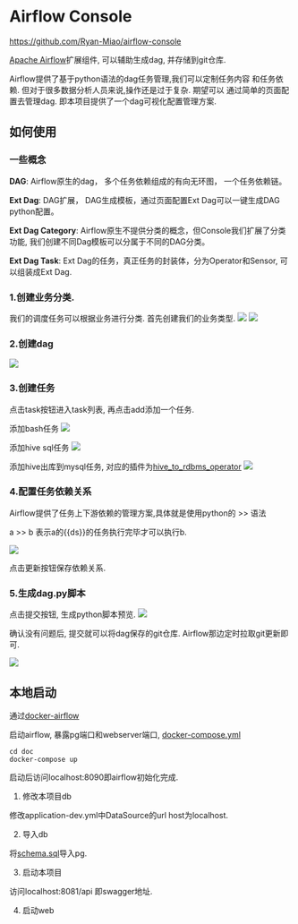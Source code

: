 Airflow Console
================

https://github.com/Ryan-Miao/airflow-console

[Apache Airflow](https://github.com/apache/airflow)扩展组件,
可以辅助生成dag, 并存储到git仓库.

Airflow提供了基于python语法的dag任务管理,我们可以定制任务内容
和任务依赖. 但对于很多数据分析人员来说,操作还是过于复杂. 期望可以
通过简单的页面配置去管理dag. 
即本项目提供了一个dag可视化配置管理方案.

## 如何使用

### 一些概念

**DAG**:  Airflow原生的dag， 多个任务依赖组成的有向无环图， 一个任务依赖链。

**Ext Dag**:  DAG扩展， DAG生成模板，通过页面配置Ext Dag可以一键生成DAG python配置。

**Ext Dag Category**:   Airflow原生不提供分类的概念，但Console我们扩展了分类功能, 我们创建不同Dag模板可以分属于不同的DAG分类。

**Ext Dag Task**:  Ext Dag的任务，真正任务的封装体，分为Operator和Sensor, 可以组装成Ext Dag.


### 1.创建业务分类.

我们的调度任务可以根据业务进行分类. 首先创建我们的业务类型.
![](https://img2020.cnblogs.com/blog/686418/202007/686418-20200728171242355-594842635.png)
![](https://img2020.cnblogs.com/blog/686418/202007/686418-20200728171411555-336313811.png)


### 2.创建dag
![](https://img2020.cnblogs.com/blog/686418/202007/686418-20200728171854815-536740287.png)


### 3.创建任务
点击task按钮进入task列表, 再点击add添加一个任务.

添加bash任务
![](https://img2020.cnblogs.com/blog/686418/202007/686418-20200729175302904-1912323827.png)

添加hive sql任务
![](https://img2020.cnblogs.com/blog/686418/202007/686418-20200729175448222-1249035148.png)

添加hive出库到mysql任务, 对应的插件为[hive_to_rdbms_operator](https://github.com/Ryan-Miao/docker-airflow/blob/master/plugins/operators/hive_to_rdbms_operator.py)
![](https://img2020.cnblogs.com/blog/686418/202007/686418-20200729175919490-890271750.png)

### 4.配置任务依赖关系

Airflow提供了任务上下游依赖的管理方案,具体就是使用python的 >> 语法

a >> b 表示a的{{ds}}的任务执行完毕才可以执行b.

![](https://img2020.cnblogs.com/blog/686418/202007/686418-20200729180142962-813610001.png)

点击更新按钮保存依赖关系.

### 5.生成dag.py脚本

点击提交按钮, 生成python脚本预览.
![](https://img2020.cnblogs.com/blog/686418/202007/686418-20200729180300371-693181066.png)

确认没有问题后, 提交就可以将dag保存的git仓库. Airflow那边定时拉取git更新即可.

![](https://img2020.cnblogs.com/blog/686418/202007/686418-20200729180444598-1205007044.png)





## 本地启动

通过[docker-airflow](https://github.com/puckel/docker-airflow)

启动airflow, 暴露pg端口和webserver端口, 
[docker-compose.yml](doc/docker-compose.yml)

```
cd doc
docker-compose up
```

启动后访问localhost:8090即airflow初始化完成.

1. 修改本项目db

修改application-dev.yml中DataSource的url host为localhost.

2. 导入db

将[schema.sql](doc/schema.sql)导入pg.

3. 启动本项目

访问localhost:8081/api 即swagger地址.

4. 启动web

